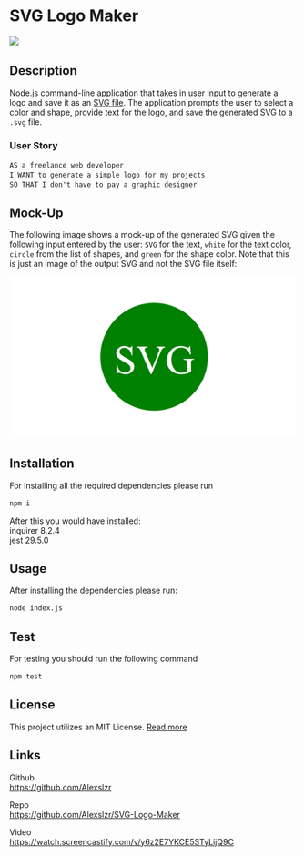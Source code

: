 # SVG Logo Maker

<img src="https://img.shields.io/badge/License-MIT-blue"></img>

## Description

Node.js command-line application that takes in user input to generate a logo and save it as an [SVG file](https://en.wikipedia.org/wiki/Scalable_Vector_Graphics). The application prompts the user to select a color and shape, provide text for the logo, and save the generated SVG to a `.svg` file.

### User Story

```md
AS a freelance web developer
I WANT to generate a simple logo for my projects
SO THAT I don't have to pay a graphic designer
```



## Mock-Up

The following image shows a mock-up of the generated SVG given the following input entered by the user: `SVG` for the text, `white` for the text color, `circle` from the list of shapes, and `green` for the shape color. Note that this is just an image of the output SVG and not the SVG file itself:

![Image showing a green circle with white text that reads "SVG.".](./Images/10-oop-homework-demo.png)

## Installation

For installing all the required dependencies please run

```bash
npm i
```
After this you would have installed: <br>
inquirer 8.2.4 <br>
jest 29.5.0

## Usage

After installing the dependencies please run:
```bash
node index.js
```

## Test

For testing you should run the following command

```bash
npm test
```

## License

This project utilizes an MIT License. [Read more](https://choosealicense.com/licenses/mit/)

## Links

Github <br>
https://github.com/Alexslzr

Repo <br>
https://github.com/Alexslzr/SVG-Logo-Maker

Video <br>
https://watch.screencastify.com/v/y6z2E7YKCE5STyLijQ9C
